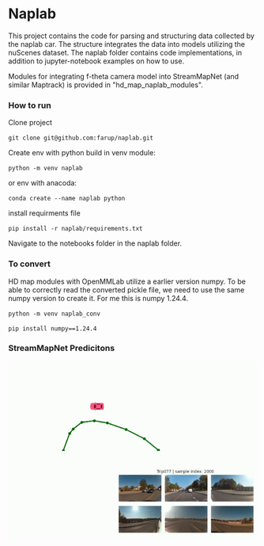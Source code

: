 # Naplab 

This project contains the code for parsing and structuring data collected by the naplab car. The structure integrates the data into models utilizing the nuScenes dataset. The naplab folder contains code implementations, in addition to jupyter-notebook examples on how to use.  

Modules for integrating f-theta camera model into StreamMapNet (and similar Maptrack) is provided in "hd_map_naplab_modules". 


### How to run

Clone project
```
git clone git@github.com:farup/naplab.git
```

Create env with python build in venv module:

```
python -m venv naplab
```

or env with anacoda: 

```
conda create --name naplab python
```


install requirments file

```
pip install -r naplab/requirements.txt
```


Navigate to the notebooks folder in the naplab folder.


### To convert

HD map modules with OpenMMLab utilize a earlier version numpy. To be able to correctly read the converted pickle file, we need to use the same numpy version to create it. For me this is numpy 1.24.4.


```
python -m venv naplab_conv
```

```
pip install numpy==1.24.4
```


### StreamMapNet Predicitons


![StreamMapNet](figs/gif/streammapnet.gif)

